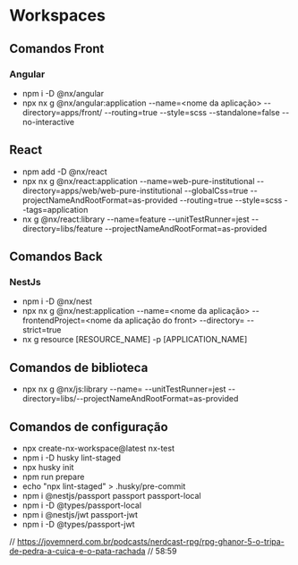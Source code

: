 # Workspaces

## Comandos Front

### Angular

- npm i -D @nx/angular
- npx nx g @nx/angular:application --name=<nome da aplicação> --directory=apps/front/<nome do diretorio> --routing=true --style=scss --standalone=false --no-interactive

## React

- npm add -D @nx/react
- npx nx g @nx/react:application --name=web-pure-institutional --directory=apps/web/web-pure-institutional --globalCss=true --projectNameAndRootFormat=as-provided --routing=true --style=scss --tags=application
- nx g @nx/react:library --name=feature --unitTestRunner=jest --directory=libs/feature --projectNameAndRootFormat=as-provided

## Comandos Back

### NestJs

- npm i -D @nx/nest
- npx nx g @nx/nest:application --name=<nome da aplicação> --frontendProject=<nome da aplicação do front> --directory=<nome do diretorio> --strict=true
- nx g resource [RESOURCE_NAME] -p [APPLICATION_NAME]

## Comandos de biblioteca

- npx nx g @nx/js:library --name=<nome da biblioteca> --unitTestRunner=jest --directory=libs/<nome do diretorio>--projectNameAndRootFormat=as-provided

## Comandos de configuração

- npx create-nx-workspace@latest nx-test
- npm i -D husky lint-staged
- npx husky init
- npm run prepare
- echo "npx lint-staged" > .husky/pre-commit
- npm i @nestjs/passport passport passport-local
- npm i -D @types/passport-local
- npm i @nestjs/jwt passport-jwt
- npm i -D @types/passport-jwt

// https://jovemnerd.com.br/podcasts/nerdcast-rpg/rpg-ghanor-5-o-tripa-de-pedra-a-cuica-e-o-pata-rachada
// 58:59

